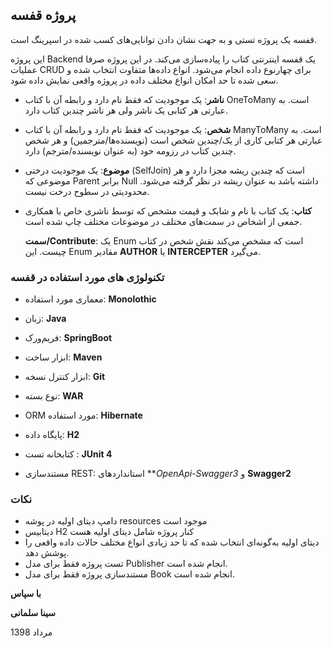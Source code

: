 ## پروژه قفسه

قفسه یک پروژه تستی و به جهت نشان دادن توانایی‌های کسب شده در اسپرینگ است. 

این پروژه Backend یک قفسه اینترنتی کتاب را پیاده‌سازی می‌کند. در این پروژه صرفا عملیات CRUD برای چهارنوع داده انجام می‌شود. انواع داده‌ها متفاوت انتخاب شده و سعی شده تا حد امکان انواع مختلف داده در پروژه واقعی نمایش داده شود.

* **ناشر**: یک موجودیت که فقط نام دارد و رابطه آن با کتاب OneToMany است. به عبارتی هر کتابی یک ناشر ولی هر ناشر چندین کتاب دارد.

* **شخص**: یک موجودیت که فقط نام دارد و رابطه آن با کتاب ManyToMany است. به عبارتی هر کتابی کاری از یک/چندین شخص است (نویسنده‌ها/مترجمین)  و هر شخص چندین کتاب در رزومه خود (به عنوان نویسنده/مترجم)  دارد.

* **موضوع**: یک موجودیت درختی (SelfJoin) است که چندین ریشه مجزا دارد و هر موضوعی که Parent برابر Null داشته باشد به عنوان ریشه در نظر گرفته می‌شود. محدودیتی در سطوح درخت نیست.

* **کتاب**: یک کتاب با نام و شابک و قیمت مشخص که توسط ناشری خاص با همکاری جمعی از اشخاص در سمت‌های مختلف در موضوعات مختلف چاپ شده است.

  **سمت/Contribute**: یک Enum است که مشخص می‌کند نقش شخص در کتاب چیست. این Enum مقادیر **AUTHOR** یا **INTERCEPTER** می‌گیرد.



### تکنولوژی های مورد استفاده در قفسه

* معماری مورد استفاده: **Monolothic**

* زبان: **Java**

* فریم‌ورک: **SpringBoot**

* ابزار ساخت:‌ **Maven**
* ابزار کنترل نسخه: **Git**

* نوع بسته: **WAR**

* ORM مورد استفاده: **Hibernate**

* پایگاه داده: **H2**

* کتابخانه تست :‌ **JUnit 4**

* مستندسازی REST: استانداردهای ***OpenApi-*Swagger3**  و  **Swagger2**



### نکات

* دامپ دیتای اولیه در پوشه resources موجود است
* دیتابیس H2 کنار پروژه شامل دیتای اولیه هست
* دیتای اولیه به‌گونه‌ای انتخاب شده که تا حد زیادی انواع مختلف حالات داده واقعی را پوشش دهد.
* تست پروژه فقط برای مدل Publisher انجام شده است.
* مستندسازی پروژه فقط برای مدل Book انجام شده است.



**با سپاس**

**سینا سلمانی**

مرداد 1398



